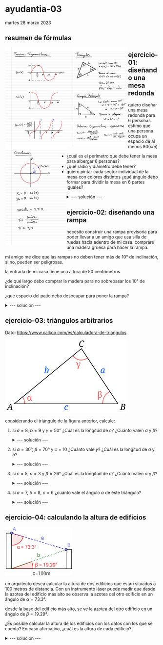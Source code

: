 # ayudantia-03

martes 28 marzo 2023

## resumen de fórmulas

<div>
<img src="./img/1.png" style="float:left;width:40%"/>
<img src="./img/2.png" style="float:left;width:40%"/>
<img src="./img/3.png" style="float:left;width:40%"/>
</div>

## ejercicio-01: diseñando una mesa redonda

quiero diseñar una mesa redonda para 6 personas. estimo que una persona ocupa un espacio de al menos $80(cm)$

- ¿cuál es el perímetro que debe tener la mesa para albergar 6 personas?
- ¿qué radio y diámetro debe tener?
- quiero pintar cada sector individual de la mesa con colores distintos ¿qué ángulo debo formar para dividir la mesa en 6 partes iguales?

<details>
<summary>--- solución ---</summary>

el perímetro sería 6 veces el espacio estimado por persona:

$$p = 6 \cdot 80(cm) = 480(cm) = 4.8(m)$$

el radio lo podemos calcular usando la relación fundamental de $\pi$:

$$\pi = \frac{perímetro}{diámetro} = \frac{p}{2r}$$

$$\therefore \ p = 2 \pi r$$

en el punto anterior calculamos que $p=480(cm)$, por lo que podemos calcular el radio:

$$r=\frac{p}{2\pi}=\frac{480(cm)}{2\pi} \approx 76.4(cm)$$

el diámetro es el doble del radio:

$$d=2r \approx 2\cdot 76.4(cm) \approx 152.8(cm)$$

si se quiere dividir la mesa en 6 partes iguales, debemos dividir los $360°$ totales en 6.

$$\alpha = 360°/6 = 60°$$

por lo que es necesario que dibujar ángulos de 60° grados.

</details>

## ejercicio-02: diseñando una rampa

necesito construir una rampa provisoria para poder llevar a un amigo que usa silla de ruedas hacia adentro de mi casa. compraré una madera gruesa para hacer la rampa.

mi amigo me dice que las rampas no deben tener más de $10°$ de inclinación, si no, pueden ser peligrosas.

la entrada de mi casa tiene una altura de 50 centrímetros. 

¿de qué largo debo comprar la madera para no sobrepasar los $10°$ de inclinación?

¿qué espacio del patio debo desocupar para poner la rampa?

<details>
<summary>--- solución ---</summary>

la rampa para entrar a la casa generará un triángulo rectángulo con uno de los lados de $50cm$ y un ángulo de $10°$.

usando la relación trigonométrica del seno del ángulo:

$$\sin(x) = \frac{cateto_{opuesto}}{hipotenusa}$$

$$\sin(x) = \frac{b}{c}$$

$$\sin(10°) = \frac{50(cm)}{c}$$

$$c = \frac{50(cm)}{\sin(10°)}$$

$$c \approx 287.94(cm)$$ 

$$c \approx 2.88(m)$$ 

por lo tanto debo comprar una madera de un largo mayor a $2.88(m)$ para no sobrepasar los $10°$ de inclinación.

--- OJO --- al usar la calculadora para obetener el valor de $sin(10°)$ es necesario asegurar que la calculadora esté en modo 'deg' (grados) y no en modo 'rad' (radianes).

para calcular el espacio del patio que debo desocupar para poner la rampa tenemos dos opciones:

opción 1: 

ya tenemos dos lados del triángulo así que es posible utlizar el teorema de pitágoras para calcular el lado que nos falta.

$$a^2+b^2=c^2$$

$$a = \sqrt{c^2-b^2}$$

$$a = \sqrt{287.94(cm)^2 - 50(cm)^2}$$

$$a \approx 283.56(cm)$$

$$a \approx 2.84(m)$$

opción 2: 

es posible utilizar la relación trigonométrica de la tangente del ángulo:

$$\tan(x) = \frac{cateto_{opuesto}}{cateto_{adyacente}}$$

$$\tan(x) = \frac{b}{a}$$

$$\tan(10°) = \frac{50(cm)}{a}$$

$$a = \frac{50(cm)}{\tan(10°)}$$

$$c \approx 283.56(cm)$$ 

$$c \approx 2.84(m) $$ 

</details>


## ejercicio-03: triángulos arbitrarios

Dato: https://www.calkoo.com/es/calculadora-de-triangulos

[![Alt text](./img/tri.svg)](https://es.wikipedia.org/wiki/Teorema_del_coseno)

considerando el triángulo de la figura anterior, calcule:

1. si $a=8$, $b=9$ y $\gamma = 50°$ ¿Cuál es la longitud de $c$? ¿Cuánto valen $\alpha$ y $\beta$?

    <details>
    <summary>--- solución ---</summary>

    usando el teorema del coseno:

    $$a^2 + b^2 = c^2 + 2ab\cdot \cos(\gamma)$$

    $$8^2 + 9^2 = c^2 + 2 \cdot 8 \cdot 9 \cdot \cos(50°)$$

    $$145 = c^2 + 144 \cdot \cos(50°)$$

    $$c = \sqrt{145 - 144 \cdot \cos(50°)}$$

    $$c = 7.24$$

    </details>

2. si $\alpha = 30°$, $\beta = 70°$ y $c = 10$ ¿Cuánto vale $\gamma$? ¿Cuál es la longitud de $a$ y $b$?

    <details>
    <summary>--- solución ---</summary>

    para calcular $\gamma$ podemos usar el hecho de que en todos los triángulos los ángulos suman $180°$:

    $$\alpha + \beta + \gamma = 180°$$

    $$30° + 70° + \gamma = 180°$$

    $$\gamma = 180° - 30° - 70°$$

    $$\gamma = 80°$$

    para calcular los lados del triángulo podemos usar el teorema del seno:

    $$\frac{a}{\sin(\alpha)} = \frac{b}{sin(\beta)} = \frac{c}{\sin(\gamma)}$$

    para calcular $a$:

    $$\frac{a}{sin(\alpha)} = \frac{c}{\sin(\gamma)}$$

    $$\frac{a}{sin(30°)} = \frac{10}{\sin(80°)}$$

    $$a = 10 \cdot \frac{sin(30°)}{\sin(80°)}$$

    $$a = 5.077$$

    para calcular $b$:

    $$\frac{b}{sin(\beta)} = \frac{c}{\sin(\gamma)}$$

    $$\frac{b}{sin(70°)} = \frac{10}{\sin(80°)}$$

    $$b = 10 \cdot \frac{sin(70°)}{\sin(80°)}$$

    $$b = 9.54$$

    </details>

3. si $c=5$, $a=3$ y $\beta = 26°$ ¿Cuál es la longitud de $c$? ¿Cuánto valen $\alpha$ y $\beta$?

    <details>
    <summary>--- solución ---</summary>

    usando el teorema del coseno:

    $$a^2 + c^2 = b^2 + 2ac\cdot \cos(\beta)$$

    $$3^2 + 5^2 = b^2 + 2 \cdot 3 \cdot 5 \cdot \cos(26°)$$

    $$9 + 25 = b^2 + 30 \cdot \cos(26°)$$

    $$34 = b^2 + 30 \cdot \cos(26°)$$

    $$c = \sqrt{34 - 30 \cdot \cos(26°)}$$

    $$c = 2.65$$

    </details>

4. si $a=7$, $b=8$, $c=6$ ¿cuánto vale el ángulo $\alpha$ de éste triángulo?

    <details>
    <summary>--- solución ---</summary>

    para esto podemos usar el teorema del coseno

    $$b^2+c^2=a^2+2 \cdot b \cdot c \cdot \cos(\alpha)$$

    $$8^2+6^2=7^2+2 \cdot 8 \cdot 6 \cdot \cos(\alpha)$$

    $$64+36=49+96 \cdot \cos(\alpha)$$

    $$\frac{64+36-49}{96}= \cos(\alpha)$$

    $$\cos(\alpha) = \frac{64+36-49}{96}$$

    $$\cos(\alpha) = \frac{51}{96}$$

    $$\alpha = \cos^{-1}(\frac{51}{96})$$

    $$\alpha = \sec(\frac{51}{96})$$

    $$\alpha = 1.01072 \ (rad)$$

    $$\alpha = 57.91°$$

    </details>

## ejercicio-04: calculando la altura de edificios

![Alt text](./img/edificios.png)

un arquitecto desea calcular la altura de dos edificios que están situados a 100 metros de distancia. Con un instrumento láser puede medir que desde la azotea del edificio más alto se observa la azotea del otro edificio en un ángulo de $\alpha = 73.3°$. 

desde la base del edificio más alto, se ve la azotea del otro edificio en un ángulo de $\beta=19.29°$.

¿Es posible calcular la altura de los edificios con los datos con los que se cuenta? En caso afirmativo, ¿cuál es la altura de cada edificio?

<details>
<summary>--- solución ---</summary>

![Alt text](./img/edificios2.png)

podemos trazar una línea para formar dos triángulos rectángulos como en la figura. con eso podemos empezar a utilizar razones trigonométricas para calcular $x$ e $y$.

para calcular $x$ hacemos:

$$\tan(\alpha) = \frac{d}{x}$$

$$\tan(73.3°) = \frac{100}{x}$$

$$x=\frac{100}{\tan(73.3°)}$$

$$x \approx 30(m)$$

para calcular $y$ hacemos:

$$\tan(\beta) = \frac{y}{c}$$

$$\tan(19.29°) = \frac{y}{100}$$

$$y=100 \cdot \tan(19.29°)$$

$$y \approx 35(m)$$

finalmente se puede concluir que la altura del edificio más bajo es aproximadamente igual a $y \approx 35(m)$ y el más alto mide $x+y \approx 65(m)$.

</details>